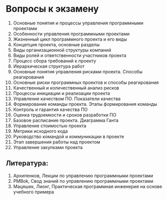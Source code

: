 Вопросы к экзамену
==================
1) Основные понятия и процессы управления программными проектами
2) Особенности управления программными проектами
3) Жизненный цикл программного проекта и его виды
4) Концепция проекта, основные разделы
5) Виды организационной структуры компаний
6) Виды ролей и ответственности участников проекта
7) Процесс сбора требований к проекту
8) Иерархическая структура работ
9) Основные понятия управления рисками проекта. Способы реагирования
10) Основные риски программных проектов и способы реагирования
11) Качественный и количественный анализ рисков
12) Процессы инициации и реализации проекта
13) Управление качеством ПО. Показатели качества
14) Формирование команды проекта. Этапы формирования команды
15) Контроль и гарантия качества ПО
16) Оценка трудоемкости и сроков разработки ПО
17) Базовое расписание проекта. Диаграмма Ганта
18) Управление стоимостью проекта
19) Метрики исходного кода
20) Руководство командой и коммуникации в проекте
21) Этап завершения работы над проектом
22) Управление закупками проекта

Литература:
----------
1) Архипенков, Лекции по управлению программными проектами
2) PMBok, Свод знаний по управлению программными проектами
3) Мацяшек, Лионг, Практическая программная инженерия на основе учебного примера

